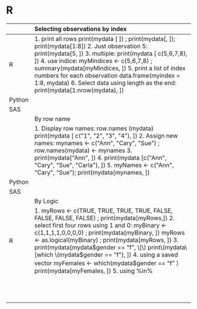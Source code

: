 # R

|  | Selecting observations by index |
| :--- | :--- |
| R | 1. print all rows                                                                              print\(mydata \[ \]\)  ; print\(mydata\[, \]\); print\(mydata\[1:8\]\)            2. Just observation 5: print\(mydata\[5, \]\)                                    3. multiple: print\(mydata \[ c\(5,6,7,8\), \]\)                                      4. use indice:                                                                                 myMindices &lt;- c\(5,6,7,8\)  ; summary\(mydata\[myMindices,  \]\)                                                                                                     5. print a list of index numbers for each observation               data.frame\(myindex = 1:8, mydata\)                                          6. Select data using length as the end:                                      print\(mydata\[1:nrow\(mydata\), \]\) |
| Python |  |
| SAS |  |
|  | By row name |
|  | 1. Display row names: row.names \(mydata\)                              print\(mydata \[ c\("1", "2", "3", "4"\), \]\)                                             2. Assign new names:                                                                  mynames &lt;- c\("Ann", "Cary", "Sue"\)  ; row.names\(mydata\) &lt;- mynames                                                                                       3. print\(mydata\["Ann", \]\)                                                               4. print\(mydata \[c\("Ann", "Cary", "Sue", "Carla"\), \]\)                     5. myNames &lt;- c\("Ann", "Cary", "Sue"\); print\(mydata\[mynames, \]\) |
| Python |  |
| SAS |  |
|  | By Logic |
| R | 1. myRows &lt;- c\(TRUE, TRUE, TRUE, TRUE, FALSE, FALSE, FALSE, FALSE\)   ; print\(mydata\[myRows,\]\)                                        2. select first four rows using 1 and 0:                                       myBinary &lt;- c\(1,1,1,1,0,0,0,0\) ; print\(mydata\[myBinary, \]\)         myRows &lt;- as.logical\(myBinary\) ; print\(mydata\[myRows, \]\)    3. print\(mydata\[mydata$gender == "f", \]\)                                       print\(mydata\[which \(mydata$gender == "f"\), \]\)                     4. using a saved vector                                                                myFemales &lt;- which\(mydata$gender == "f” ）                         print\(mydata\[myFemales, \]\)                                                        5. using %in%                                    |
|  |  |
|  |  |
|  |  |
|  |  |
|  |  |
|  |  |
|  |  |
|  |  |
|  |  |
|  |  |
|  |  |
|  |  |



